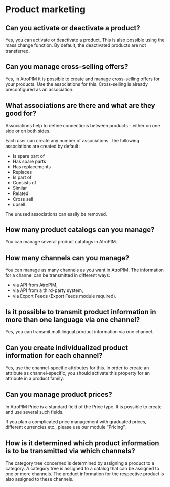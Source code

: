 # Product marketing



## Can you activate or deactivate a product?

Yes, you can activate or deactivate a product. This is also possible using the mass change function. By default, the deactivated products are not transferred.



## Can you manage cross-selling offers?

Yes, in AtroPIM it is possible to create and manage cross-selling offers for your products. Use the associations for this. Cross-selling is already preconfigured as an association.



## What associations are there and what are they good for?

Associations help to define connections between products - either on one side or on both sides.

Each user can create any number of associations. The following associations are created by default:

- Is spare part of
- Has spare parts
- Has replacements
- Replaces
- Is part of
- Consists of
- Similar
- Related
- Cross sell
- upsell

The unused associations can easily be removed.



## How many product catalogs can you manage?

You can manage several product catalogs in AtroPIM.



## How many channels can you manage?

You can manage as many channels as you want in AtroPIM. The information for a channel can be transmitted in different ways:

- via API from AtroPIM,
- via API from a third-party system,
- via Export Feeds (Export Feeds module required).


## Is it possible to transmit product information in more than one language via one channel?

Yes, you can transmit multilingual product information via one channel.



## Can you create individualized product information for each channel?

Yes, use the channel-specific attributes for this. In order to create an attribute as channel-specific, you should activate this property for an attribute in a product family.

  

## Can you manage product prices?

In AtroPIM Price is a standard field of the Price type. It is possible to create and use several such fields.

If you plan a complicated price management with graduated prices, different currencies etc., please use our module “Pricing”.



## How is it determined which product information is to be transmitted via which channels?

The category tree concerned is determined by assigning a product to a category. A category tree is assigned to a catalog that can be assigned to one or more channels. The product information for the respective product is also assigned to these channels.
